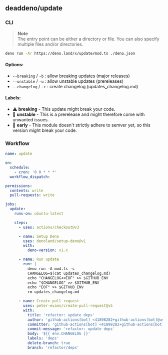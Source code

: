 ## deaddeno/update

### CLI

> **Note**\
> The entry point can be either a directory or file. You can also specify
> multiple files and/or directories.

```bash
deno run -Ar https://deno.land/x/update/mod.ts ./deno.json
```

#### Options:

- `--breaking` / `-b` : allow breaking updates (major releases)
- `--unstable` / `-u` : allow unstable updates (prereleases)
- `--changelog` / `-c` : create changelog (updates_changelog.md)

#### Labels:

- ⚠️ **breaking** - This update might break your code.
- 🚧 **unstable** - This is a prerelease and might therefore come with unwanted
  issues.
- 🤞 **early** - This module doesn't strictly adhere to semver yet, so this
  version might break your code.

### Workflow

```yml
name: update

on:
  schedule:
    - cron: '0 0 * * *'
  workflow_dispatch:

permissions:
  contents: write
  pull-requests: write

jobs:
  update:
    runs-on: ubuntu-latest

    steps:
      - uses: actions/checkout@v3

      - name: Setup Deno
        uses: denoland/setup-deno@v1
        with:
          deno-version: v1.x

      - name: Run update
        run: |
          deno run -A mod.ts -c
          CHANGELOG=$(cat updates_changelog.md)
          echo "CHANGELOG<<EOF" >> $GITHUB_ENV
          echo "$CHANGELOG" >> $GITHUB_ENV
          echo "EOF" >> $GITHUB_ENV
          rm updates_changelog.md

      - name: Create pull request
        uses: peter-evans/create-pull-request@v5
        with:
          title: 'refactor: update deps'
          author: 'github-actions[bot] <41898282+github-actions[bot]@users.noreply.github.com>'
          committer: 'github-actions[bot] <41898282+github-actions[bot]@users.noreply.github.com>'
          commit-message: 'refactor: update deps'
          body: '${{ env.CHANGELOG }}'
          labels: 'deps'
          delete-branch: true
          branch: 'refactor/deps'
```
